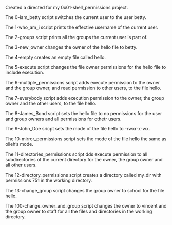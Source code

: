 Created a directed for my 0x01-shell_permissions project.

The 0-iam_betty script switches the current user to the user betty.

The 1-who_am_i script prints the effective username of the current user. 

The 2-groups script prints all the groups the current user is part of.

The 3-new_owner changes the owner of the hello file to betty.

The 4-empty creates an empty file called hello.

The 5-execute script changes the file owner  permissions  for the hello file to include execution.

The 6-multiple_permissions script adds execute permission to the owner and the group owner, and read permission to other users, to the file hello.

The 7-everybody script adds execution permission to the owner, the group owner and the other users, to the file hello.

The 8-James_Bond script sets the hello file to no permissions for the user and group owners and all permissions for othetr users.

The 9-John_Doe sricpt sets the mode of the file hello to -rwxr-x-wx.

The 10-mirror_permissions script sets the mode of the file hello the same as olleh’s mode.

The 11-directories_permissions script dds execute permission to all subdirectories of the current directory for the owner, the group owner and all other users.

The 12-directory_permissions script creates a directory called my_dir with permissions 751 in the working directory.

The 13-change_group script changes the group owner to school for the file hello.

The 100-change_owner_and_group script changes the owner to vincent and the group owner to staff for all the files and directories in the working directory.